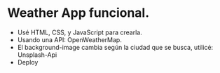 # Weather App funcional.
- Usé HTML, CSS, y JavaScript para crearla.
- Usando una API: OpenWeatherMap.
- El background-image cambia según la ciudad que se busca, utilicé: Unsplash-Api
- Deploy
